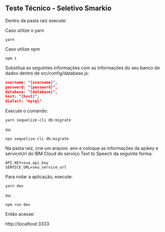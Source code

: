 ## Teste Técnico - Seletivo Smarkio

Dentro da pasta raiz execute:

Caso utilize o yarn

```yarn```

Caso utilize npm

```npm i```

Substitua as seguintes informações com as informações do seu banco de dados dentro de src/config/database.js:
```json
username: "{username}",
password: "{password}",
database: "{database}",
host: "{host}",
dialect: "mysql"
```

Execute o comando:

```yarn sequelize-cli db:migrate```

ou

```npx sequelize-cli db:migrate```

Na pasta raiz, crie um arquivo .env e coloque as informações da apikey e serviceUrl do IBM Cloud do serviço Text to Speech da seguinte forma:
```
API_KEY=sua_api_key
SERVICE_URL=seu_service_url
```

Para rodar a aplicação, execute:

```yarn dev```

ou 

```npm run dev```

Então acesse:

http://localhost:3333
